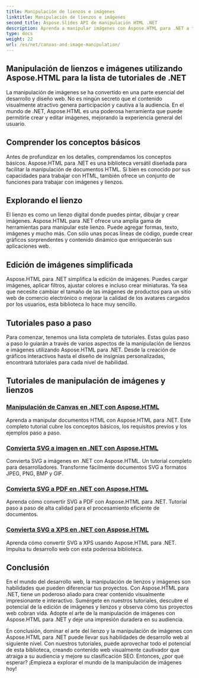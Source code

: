 ```yaml
---
title: Manipulación de lienzos e imágenes
linktitle: Manipulación de lienzos e imágenes
second_title: Aspose.Slides API de manipulación HTML .NET
description: Aprenda a manipular imágenes con Aspose.HTML para .NET a través de tutoriales paso a paso. Descubra el poder del lienzo y la edición de imágenes.
type: docs
weight: 22
url: /es/net/canvas-and-image-manipulation/
---
```


## Manipulación de lienzos e imágenes utilizando Aspose.HTML para la lista de tutoriales de .NET

La manipulación de imágenes se ha convertido en una parte esencial del desarrollo y diseño web. No es ningún secreto que el contenido visualmente atractivo genera participación y cautiva a la audiencia. En el mundo de .NET, Aspose.HTML es una poderosa herramienta que puede permitirle crear y editar imágenes, mejorando la experiencia general del usuario.

## Comprender los conceptos básicos

Antes de profundizar en los detalles, comprendamos los conceptos básicos. Aspose.HTML para .NET es una biblioteca versátil diseñada para facilitar la manipulación de documentos HTML. Si bien es conocido por sus capacidades para trabajar con HTML, también ofrece un conjunto de funciones para trabajar con imágenes y lienzos.

## Explorando el lienzo

El lienzo es como un lienzo digital donde puedes pintar, dibujar y crear imágenes. Aspose.HTML para .NET ofrece una amplia gama de herramientas para manipular este lienzo. Puede agregar formas, texto, imágenes y mucho más. Con sólo unas pocas líneas de código, puede crear gráficos sorprendentes y contenido dinámico que enriquecerán sus aplicaciones web.

## Edición de imágenes simplificada

Aspose.HTML para .NET simplifica la edición de imágenes. Puedes cargar imágenes, aplicar filtros, ajustar colores e incluso crear miniaturas. Ya sea que necesite cambiar el tamaño de las imágenes de productos para un sitio web de comercio electrónico o mejorar la calidad de los avatares cargados por los usuarios, esta biblioteca lo hace muy sencillo.

## Tutoriales paso a paso

Para comenzar, tenemos una lista completa de tutoriales. Estas guías paso a paso lo guiarán a través de varios aspectos de la manipulación de lienzos e imágenes utilizando Aspose.HTML para .NET. Desde la creación de gráficos interactivos hasta el diseño de insignias personalizadas, encontrará tutoriales para cada nivel de habilidad.

## Tutoriales de manipulación de imágenes y lienzos
### [Manipulación de Canvas en .NET con Aspose.HTML](./manipulating-canvas/)
Aprenda a manipular documentos HTML con Aspose.HTML para .NET. Este completo tutorial cubre los conceptos básicos, los requisitos previos y los ejemplos paso a paso.
### [Convierta SVG a imagen en .NET con Aspose.HTML](./convert-svg-to-image/)
Convierta SVG a imágenes en .NET con Aspose.HTML. Un tutorial completo para desarrolladores. Transforme fácilmente documentos SVG a formatos JPEG, PNG, BMP y GIF.
### [Convierta SVG a PDF en .NET con Aspose.HTML](./convert-svg-to-pdf/)
Aprenda cómo convertir SVG a PDF con Aspose.HTML para .NET. Tutorial paso a paso de alta calidad para el procesamiento eficiente de documentos.
### [Convierta SVG a XPS en .NET con Aspose.HTML](./convert-svg-to-xps/)
Aprenda cómo convertir SVG a XPS usando Aspose.HTML para .NET. Impulsa tu desarrollo web con esta poderosa biblioteca.

## Conclusión

En el mundo del desarrollo web, la manipulación de lienzos y imágenes son habilidades que pueden diferenciar tus proyectos. Con Aspose.HTML para .NET, tiene un poderoso aliado para crear contenido visualmente impresionante e interactivo. Sumérgete en nuestros tutoriales, descubre el potencial de la edición de imágenes y lienzos y observa cómo tus proyectos web cobran vida. Adopte el arte de la manipulación de imágenes con Aspose.HTML para .NET y deje una impresión duradera en su audiencia.

En conclusión, dominar el arte del lienzo y la manipulación de imágenes con Aspose.HTML para .NET puede llevar sus habilidades de desarrollo web al siguiente nivel. Con nuestros tutoriales, puede aprovechar todo el potencial de esta biblioteca, creando contenido web visualmente cautivador que atraiga a su audiencia y mejore su clasificación SEO. Entonces, ¿por qué esperar? ¡Empieza a explorar el mundo de la manipulación de imágenes hoy!